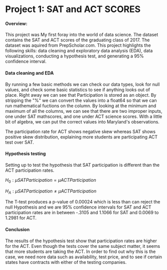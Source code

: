# Project 1: SAT and ACT SCORES

#### Overview: 
This project was My first foray into the world of data science. The dataset contains the SAT and ACT scores of the graduating class of 2017. The dataset was aquired from PrepScholar.com. This project highlights the following skills: data cleaning and exploratory data analysis (EDA), data visualizations, conducting a hypothesis test, and generating a 95% confidence interval.

#### Data cleaning and EDA
By running a few basic methods we can check our data types, look for null values, and check some basic statistics to see if anything looks out of place. Right away we can see that Participation is stored as an object. By stripping the "%" we can convert the values into a float64 so that we can run mathematical fuctions on the column. By looking at the minimum and maximum of all the columns, we can see that there are two improper inputs, one under SAT mathscores, and one under ACT science scores. With a little bit of algebra, we can put the correct values into Maryland's observations.

The participation rate for ACT shows negative skew whereas SAT shows positive skew distribution, explaining more students are participating ACT test over SAT. 

#### Hypothesis testing
Setting up to test the hypothesis that SAT participation is different than the ACT participation rates.

$H_0: µSAT Participation = µACT Participation$ 

$H_A: µSAT Participation ≠ µACT Participation$

The T-test produces a p-value of 0.00024 which is less than can reject the null Hypothesis and we are 95% confidence intervals for SAT and ACT participation rates are in between -.3105 and 1.1066 for SAT and 0.0069 to 1.2981 for ACT.

#### Conclusion
The results of the hypothesis test show that participation rates are higher for the ACT. Even though the tests cover the same subject matter, it seems that more students are taking the ACT. In order to find out why this is the case, we need nore data such as availability, test price, and to see if certain states have contracts with either of the testing companies.



